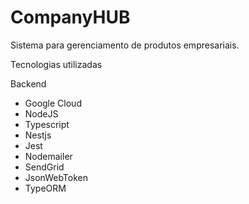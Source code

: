 # CompanyHUB
Sistema para gerenciamento de produtos empresariais.

Tecnologias utilizadas 

Backend 

- Google Cloud 
- NodeJS
- Typescript
- Nestjs
- Jest
- Nodemailer
- SendGrid
- JsonWebToken
- TypeORM
